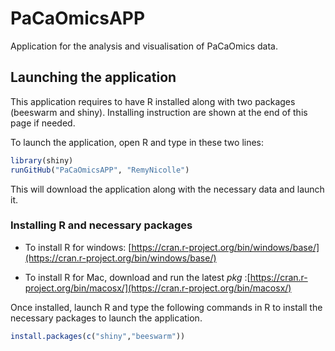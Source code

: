 # PaCaOmicsAPP
Application for the analysis and visualisation of PaCaOmics data.

## Launching the application
This application requires to have R installed along with two packages (beeswarm and shiny). Installing instruction are shown at the end of this page if needed.

To launch the application, open R and type in these two lines:
```R
library(shiny)
runGitHub("PaCaOmicsAPP", "RemyNicolle")
```

This will download the application along with the necessary data and launch it.


### Installing R and necessary packages
- To install R for windows: [https://cran.r-project.org/bin/windows/base/](https://cran.r-project.org/bin/windows/base/)

- To install R for Mac, download and run the latest _pkg_ :[https://cran.r-project.org/bin/macosx/](https://cran.r-project.org/bin/macosx/)

Once installed, launch R and type the following commands in R to install the necessary packages to launch the application.
```R
install.packages(c("shiny","beeswarm"))
```

